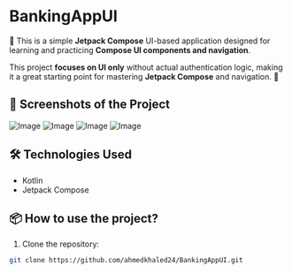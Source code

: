 # BankingAppUI
🚀 This is a simple **Jetpack Compose** UI-based application designed for learning and practicing **Compose UI components and navigation**.  

This project **focuses on UI only** without actual authentication logic, making it a great starting point for mastering **Jetpack Compose** and navigation. 🚀  

## 📸 Screenshots of the Project
![Image](https://github.com/user-attachments/assets/7e2bfc82-2eba-4b9c-add1-32c99a77d123)
![Image](https://github.com/user-attachments/assets/18827134-4e84-4f7a-93c5-a2f06a166012)
![Image](https://github.com/user-attachments/assets/e674d3e2-2c02-406a-af49-3ee82d75c144)
![Image](https://github.com/user-attachments/assets/3005da5f-d6ac-434b-a294-6a8cf58f9820)

## 🛠️ Technologies Used
- Kotlin
- Jetpack Compose

## 📦 How to use the project?
1. Clone the repository:
```bash
git clone https://github.com/ahmedkhaled24/BankingAppUI.git
